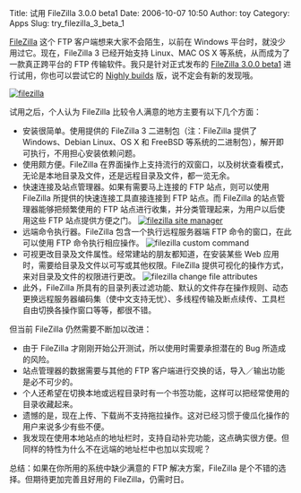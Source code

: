 Title: 试用 FileZilla 3.0.0 beta1
Date: 2006-10-07 10:50
Author: toy
Category: Apps
Slug: try_filezilla_3_beta_1

[FileZilla](http://filezilla-project.org) 这个 FTP
客户端想来大家不会陌生，以前在 Windows
平台时，就没少用过它。现在，FileZilla 3 已经开始支持 Linux、MAC OS X
等系统，从而成为了一款真正跨平台的 FTP 传输软件。我只是针对正式发布的
[FileZilla 3.0.0
beta1](http://sourceforge.net/project/showfiles.php?group_id=21558&package_id=206762)
进行试用，你也可以尝试它的 [Nighly
builds](http://filezilla-project.org/nightly.php)
版，说不定会有新的发现哦。

[![filezilla](http://i.linuxtoy.org/i/filezilla_s.png)](http://i.linuxtoy.org/i/filezilla.png)

试用之后，个人认为 FileZilla 比较令人满意的地方主要有以下几个方面：

-   安装很简单。使用提供的 FileZilla 3 二进制包（注：FileZilla 提供了
    Windows、Debian Linux、OS X 和 FreeBSD
    等系统的二进制包），解开即可执行，不用担心安装依赖问题。
-   使用颇方便。FileZilla
    在界面操作上支持流行的双窗口，以及树状查看模式，无论是本地目录及文件，还是远程目录及文件，都一览无余。
-   快速连接及站点管理器。如果有需要马上连接的 FTP 站点，则可以使用
    FileZilla 所提供的快速连接工具直接连接到 FTP 站点。而 FileZilla
    的站点管理器能够把频繁使用的 FTP
    站点进行收集，并分类管理起来，为用户以后使用这些 FTP
    站点提供方便之门。
    [![filezilla site
    manager](http://i.linuxtoy.org/i/filezilla_site_manager_s.png)](http://i.linuxtoy.org/i/filezilla_site_manager.png)
-   远端命令执行器。FileZilla 包含一个执行远程服务器端 FTP
    命令的窗口，在此可以使用 FTP 命令执行相应操作。
    ![filezilla custom
    command](http://i.linuxtoy.org/i/filezilla_custom_command.png)
-   可视更改目录及文件属性。经常建站的朋友都知道，在安装某些 Web
    应用时，需要给目录及文件以可写或其他权限。FileZilla
    提供可视化的操作方式，来对目录及文件的权限进行更改。
    ![filezilla change file
    attributes](http://i.linuxtoy.org/i/filezilla_change_file_attributes.png)
-   此外，FileZilla
    所具有的目录列表过滤功能、默认的文件存在操作规则、动态更换远程服务器编码集（使中文支持无忧）、多线程传输及断点续传、工具栏自由切换各操作窗口等等，都很不错。

但当前 FileZilla 仍然需要不断加以改进：

-   由于 FileZilla 才刚刚开始公开测试，所以使用时需要承担潜在的 Bug
    所造成的风险。
-   站点管理器的数据需要与其他的 FTP
    客户端进行交换的话，导入／输出功能是必不可少的。
-   个人还希望在切换本地或远程目录时有一个书签功能，这样可以把经常使用的目录收藏起来。
-   遗憾的是，现在上传、下载尚不支持拖拉操作。这对已经习惯于傻瓜化操作的用户来说多少有些不便。
-   我发现在使用本地站点的地址栏时，支持自动补完功能，这点确实很方便。但同样的特性为什么不在远端的地址栏中也加以实现呢？

总结：如果在你所用的系统中缺少满意的 FTP 解决方案，FileZilla
是个不错的选择。但期待更加完善且好用的 FileZilla，仍需时日。
